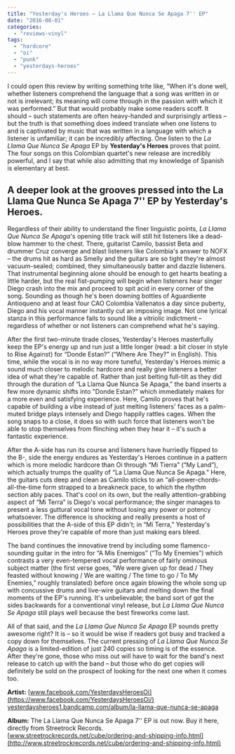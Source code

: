 ```yaml
---
title: "Yesterday's Heroes – La Llama Que Nunca Se Apaga 7'' EP"
date: "2016-08-01"
categories: 
  - "reviews-vinyl"
tags: 
  - "hardcore"
  - "oi"
  - "punk"
  - "yesterdays-heroes"
---
```


I could open this review by writing something trite like, “When it's done well, whether listeners comprehend the language that a song was written in or not is irrelevant; its meaning will come through in the passion with which it was performed.” But that would probably make some readers scoff. It should – such statements are often heavy-handed and surprisingly artless – but the truth is that something does indeed translate when one listens to and is captivated by music that was written in a language with which a listener is unfamiliar; it can be incredibly affecting. One listen to the _La Llama Que Nunca Se Apaga_ EP by **Yesterday's Heroes** proves that point. The four songs on this Colombian quartet's new release are incredibly powerful, and I say that while also admitting that my knowledge of Spanish is elementary at best.

## A deeper look at the grooves pressed into the La Llama Que Nunca Se Apaga 7'' EP by Yesterday's Heroes.

Regardless of their ability to understand the finer linguistic points, _La Llama Que Nunca Se_ _Apaga_'s opening title track will still hit listeners like a dead-blow hammer to the chest. There, guitarist Camilo, bassist Beta and drummer Cruz converge and blast listeners like Colombia's answer to NOFX – the drums hit as hard as Smelly and the guitars are so tight they're almost vacuum-sealed; combined, they simultaneously batter and dazzle listeners. That instrumental beginning alone should be enough to get hearts beating a little harder, but the real fist-pumping will begin when listeners hear singer Diego crash into the mix and proceed to spit acid in every corner of the song. Sounding as though he's been downing bottles of Aguardiente Antioqueno and at least four CAO Colombia Vallenatos a day since puberty, Diego and his vocal manner instantly cut an imposing image. Not one lyrical stanza in this performance fails to sound like a vitriolic indictment – regardless of whether or not listeners can comprehend what he's saying.

After the first two-minute tirade closes, Yesterday's Heroes masterfully keep the EP's energy up and run just a little longer (read: a bit closer in style to Rise Against) for “Donde Estan?” (“Where Are They?” in English). This time, while the vocal is in no way more tuneful, Yesterday's Heroes mimic a sound much closer to melodic hardcore and really give listeners a better idea of what they're capable of. Rather than just belting full-tilt as they did through the duration of “La Llama Que Nunca Se Apaga,” the band inserts a few more dynamic shifts into "Donde Estan?” which immediately makes for a more even and satisfying experience. Here, Camilo proves that he's capable of building a vibe instead of just melting listeners' faces as a palm-muted bridge plays intensely and Diego happily rattles cages. When the song snaps to a close, it does so with such force that listeners won't be able to stop themselves from flinching when they hear it – it's such a fantastic experience.

After the A-side has run its course and listeners have hurriedly flipped to the B-, side the energy endures as Yesterday's Heroes continue in a pattern which is more melodic hardcore than Oi through “Mi Tierra” (“My Land”), which actually trumps the quality of “La Llama Que Nunca Se Apaga.” Here, the guitars cuts deep and clean as Camilo sticks to an “all-power-chords-all-the-time form strapped to a breakneck pace, to which the rhythm section ably paces. That's cool on its own, but the really attention-grabbing aspect of “Mi Terra” is Diego's vocal performance; the singer manages to present a less guttural vocal tone without losing any power or potency whatsoever. The difference is shocking and really presents a host of possibilities that the A-side of this EP didn't; in “Mi Terra,” Yesterday's Heroes prove they're capable of more than just making ears bleed.

The band continues the innovative trend by including some flamenco-sounding guitar in the intro for “A Mis Enemigos” (“To My Enemies”) which contrasts a very even-tempered vocal performance of fairly ominous subject matter (the first verse goes, “We were given up for dead / They feasted without knowing / We are waiting / The time to go / To My Enemies,” roughly translated) before once again blowing the whole song up with concussive drums and live-wire guitars and melting down the final moments of the EP's running. It's unbelievable; the band sort of got the sides backwards for a conventional vinyl release, but _La Llama Que Nunca Se Apaga_ still plays well because the best fireworks come last.

All of that said, and the _La Llama Que Nunca Se Apaga_ EP sounds pretty awesome right? It is – so it would be wise if readers got busy and tracked a copy down for themselves. The current pressing of _La Llama Que Nunca Se Apaga_ is a limited-edition of just 240 copies so timing is of the essence. After they're gone, those who miss out will have to wait for the band's next release to catch up with the band – but those who do get copies will definitely be sold on the prospect of looking for the next one when it comes too.

**Artist:** [www.facebook.com/YesterdaysHeroesOi](https://www.facebook.com/YesterdaysHeroesOi/) [yesterdaysheroes1.bandcamp.com/album/la-llama-que-nunca-se-apaga](http://yesterdaysheroes1.bandcamp.com/album/la-llama-que-nunca-se-apaga)

**Album:** The La Llama Que Nunca Se Apaga 7'' EP is out now. Buy it here, directly from Streetrock Records. [www.streetrockrecords.net/cube/ordering-and-shipping-info.html](http://www.streetrockrecords.net/cube/ordering-and-shipping-info.html)
